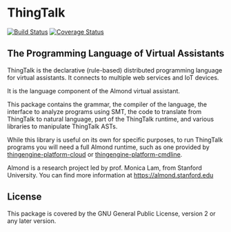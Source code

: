 # ThingTalk

[![Build Status](https://travis-ci.org/Stanford-Mobisocial-IoT-Lab/ThingTalk.svg?branch=master)](https://travis-ci.org/Stanford-Mobisocial-IoT-Lab/ThingTalk) [![Coverage Status](https://coveralls.io/repos/github/Stanford-Mobisocial-IoT-Lab/ThingTalk/badge.svg?branch=master)](https://coveralls.io/github/Stanford-Mobisocial-IoT-Lab/ThingTalk?branch=master)

## The Programming Language of Virtual Assistants

ThingTalk is the declarative (rule-based) distributed programming
language for virtual assistants. It connects to multiple web services
and IoT devices.

It is the language component of the Almond virtual assistant.

This package contains the grammar, the compiler of the language,
the interface to analyze programs using SMT, the code to translate
from ThingTalk to natural language, part of the ThingTalk runtime,
and various libraries to manipulate ThingTalk ASTs.

While this library is useful on its own for specific purposes, to
run ThingTalk programs you will need a full Almond runtime, such
as one provided by [thingengine-platform-cloud](thingengine-platform-cloud)
or [thingengine-platform-cmdline](thingengine-platform-cmdline).

Almond is a research project led by prof. Monica Lam,
from Stanford University.  You can find more information at
<https://almond.stanford.edu>

## License

This package is covered by the GNU General Public License, version 2
or any later version.
